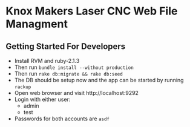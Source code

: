 # Knox Makers Laser CNC Web File Managment

## Getting Started For Developers
* Install RVM and ruby-2.1.3
* Then run `bundle install --without production`
* Then run `rake db:migrate && rake db:seed`
* The DB should be setup now and the app can be started by running `rackup`
* Open web browser and visit http://localhost:9292
* Login with either user:
  * admin
  * test
* Passwords for both accounts are `asdf`

